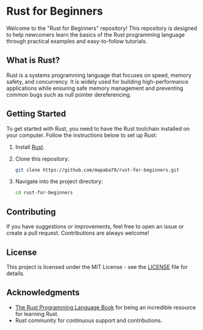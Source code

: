 # Rust for Beginners

Welcome to the "Rust for Beginners" repository! This repository is designed to help newcomers learn the basics of the Rust programming language through practical examples and easy-to-follow tutorials.

## What is Rust?

Rust is a systems programming language that focuses on speed, memory safety, and concurrency. It is widely used for building high-performance applications while ensuring safe memory management and preventing common bugs such as null pointer dereferencing.

## Getting Started

To get started with Rust, you need to have the Rust toolchain installed on your computer. Follow the instructions below to set up Rust:

1. Install [Rust](https://www.rust-lang.org/learn/get-started).
2. Clone this repository:

    ```bash
    git clone https://github.com/mapaba79/rust-for-beginners.git
    ```

3. Navigate into the project directory:

    ```bash
    cd rust-for-beginners
    ```

## Contributing

If you have suggestions or improvements, feel free to open an issue or create a pull request. Contributions are always welcome!

## License

This project is licensed under the MIT License - see the [LICENSE](LICENSE) file for details.

## Acknowledgments

- [The Rust Programming Language Book](https://doc.rust-lang.org/book/) for being an incredible resource for learning Rust.
- Rust community for continuous support and contributions.
